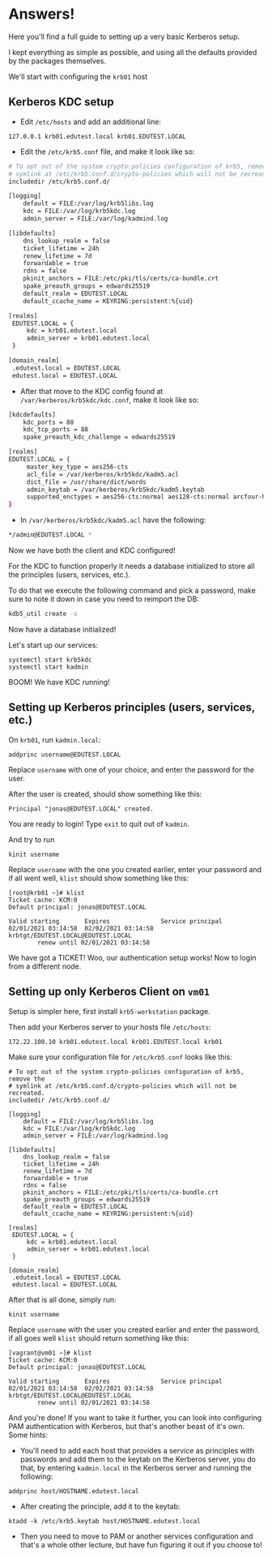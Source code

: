 # Answers!

Here you'll find a full guide to setting up a very basic Kerberos setup.

I kept everything as simple as possible, and using all the defaults provided by the packages themselves.

We'll start with configuring the `krb01` host

## Kerberos KDC setup

 - Edit `/etc/hosts` and add an additional line:
 ```
 127.0.0.1 krb01.edutest.local krb01.EDUTEST.LOCAL
 ```

 - Edit the `/etc/krb5.conf` file, and make it look like so:
```bash
# To opt out of the system crypto-policies configuration of krb5, remove the
# symlink at /etc/krb5.conf.d/crypto-policies which will not be recreated.
includedir /etc/krb5.conf.d/

[logging]
    default = FILE:/var/log/krb5libs.log
    kdc = FILE:/var/log/krb5kdc.log
    admin_server = FILE:/var/log/kadmind.log

[libdefaults]
    dns_lookup_realm = false
    ticket_lifetime = 24h
    renew_lifetime = 7d
    forwardable = true
    rdns = false
    pkinit_anchors = FILE:/etc/pki/tls/certs/ca-bundle.crt
    spake_preauth_groups = edwards25519
    default_realm = EDUTEST.LOCAL
    default_ccache_name = KEYRING:persistent:%{uid}

[realms]
 EDUTEST.LOCAL = {
     kdc = krb01.edutest.local
     admin_server = krb01.edutest.local
 }

[domain_realm]
 .edutest.local = EDUTEST.LOCAL
 edutest.local = EDUTEST.LOCAL
```

- After that move to the KDC config found at `/var/kerberos/krb5kdc/kdc.conf`, make it look like so:
```bash
[kdcdefaults]
    kdc_ports = 88
    kdc_tcp_ports = 88
    spake_preauth_kdc_challenge = edwards25519

[realms]
EDUTEST.LOCAL = {
     master_key_type = aes256-cts
     acl_file = /var/kerberos/krb5kdc/kadm5.acl
     dict_file = /usr/share/dict/words
     admin_keytab = /var/kerberos/krb5kdc/kadm5.keytab
     supported_enctypes = aes256-cts:normal aes128-cts:normal arcfour-hmac:normal camellia256-cts:normal camellia128-cts:normal
}
```

 - In `/var/kerberos/krb5kdc/kadm5.acl` have the following:
 ```bash
 */admin@EDUTEST.LOCAL *
 ```

Now we have both the client and KDC configured!

For the KDC to function properly it needs a database initialized to store all the principles (users, services, etc.).

To do that we execute the following command and pick a password, make sure to note it down in case you need to reimport the DB:
```bash
kdb5_util create -s 
```
Now have a database initialized!

Let's start up our services:
```
systemctl start krb5kdc
systemctl start kadmin
```
BOOM! We have KDC running!

## Setting up Kerberos principles (users, services, etc.)

On `krb01`, run `kadmin.local`:
```
addprinc username@EDUTEST.LOCAL
```
Replace `username` with one of your choice, and enter the password for the user.

After the user is created, should show something like this:
```
Principal "jonas@EDUTEST.LOCAL" created. 
```

You are ready to login! Type `exit` to quit out of `kadmin`.

And try to run 
```
kinit username
```
Replace `username` with the one you created earlier, enter your password and if all went well, `klist` should show something like this:
```
[root@krb01 ~]# klist
Ticket cache: KCM:0
Default principal: jonas@EDUTEST.LOCAL

Valid starting       Expires              Service principal
02/01/2021 03:14:58  02/02/2021 03:14:58  krbtgt/EDUTEST.LOCAL@EDUTEST.LOCAL
        renew until 02/01/2021 03:14:58
```

We have got a TICKET! Woo, our authentication setup works! Now to login from a different node.

## Setting up only Kerberos Client on `vm01`

Setup is simpler here, first install `krb5-workstation` package.

Then add your Kerberos server to your hosts file `/etc/hosts`:
```
172.22.100.10 krb01.edutest.local krb01.EDUTEST.local krb01
```

Make sure your configuration file for `/etc/krb5.conf` looks like this:
```
# To opt out of the system crypto-policies configuration of krb5, remove the
# symlink at /etc/krb5.conf.d/crypto-policies which will not be recreated.
includedir /etc/krb5.conf.d/

[logging]
    default = FILE:/var/log/krb5libs.log
    kdc = FILE:/var/log/krb5kdc.log
    admin_server = FILE:/var/log/kadmind.log

[libdefaults]
    dns_lookup_realm = false
    ticket_lifetime = 24h
    renew_lifetime = 7d
    forwardable = true
    rdns = false
    pkinit_anchors = FILE:/etc/pki/tls/certs/ca-bundle.crt
    spake_preauth_groups = edwards25519
    default_realm = EDUTEST.LOCAL
    default_ccache_name = KEYRING:persistent:%{uid}

[realms]
 EDUTEST.LOCAL = {
     kdc = krb01.edutest.local
     admin_server = krb01.edutest.local
 }

[domain_realm]
 .edutest.local = EDUTEST.LOCAL
 edutest.local = EDUTEST.LOCAL
```

After that is all done, simply run:
```
kinit username
```
Replace `username` with the user you created earlier and enter the password, if all goes well `klist` should return something like this:
```
[vagrant@vm01 ~]# klist
Ticket cache: KCM:0
Default principal: jonas@EDUTEST.LOCAL

Valid starting       Expires              Service principal
02/01/2021 03:14:58  02/02/2021 03:14:58  krbtgt/EDUTEST.LOCAL@EDUTEST.LOCAL
        renew until 02/01/2021 03:14:58
```

And you're done!
If you want to take it further, you can look into configuring PAM authentication with Kerberos, but that's another beast of it's own. Some hints:
 - You'll need to add each host that provides a service as principles with passwords and add them to the keytab on the Kerberos server, you do that, by entering `kadmin.local` in the Kerberos server and running the following:
 ```
 addprinc host/HOSTNAME.edutest.local
 ```
 - After creating the principle, add it to the keytab:
 ```
 ktadd -k /etc/krb5.keytab host/HOSTNAME.edutest.local
 ```
 - Then you need to move to PAM or another services configuration and that's a whole other lecture, but have fun figuring it out if you choose to!
